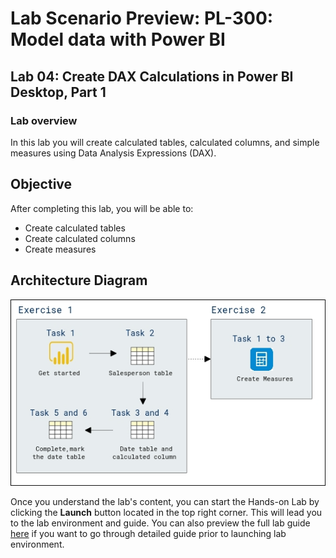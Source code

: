 # Lab Scenario Preview: PL-300: Model data with Power BI

## Lab 04: Create DAX Calculations in Power BI Desktop, Part 1

### Lab overview

In this lab you will create calculated tables, calculated columns, and simple measures using Data Analysis Expressions (DAX). 

## Objective
  
After completing this lab, you will be able to: 

- Create calculated tables
- Create calculated columns
- Create measures

## Architecture Diagram

  ![](media/Mod4-PL300.png)

Once you understand the lab's content, you can start the Hands-on Lab by clicking the **Launch** button located in the top right corner. This will lead you to the lab environment and guide. You can also preview the full lab guide [here](https://experience.cloudlabs.ai/#/labguidepreview/d858dbbc-09f5-4fe8-bf42-3137c1c05c83) if you want to go through detailed guide prior to launching lab environment.

